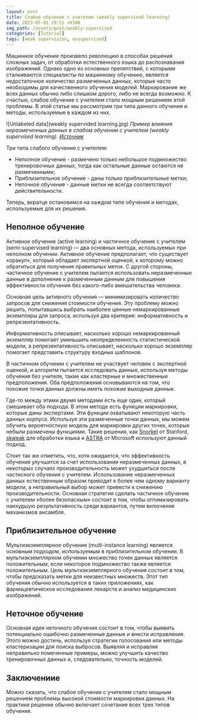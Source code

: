 ```yaml
---
layout: post
title: Слабое обучение с учителем (weakly supervised learning)
date: 2023-05-01 19:51 +0300
img_path: /assets/post/weakly-supervised
categories: [Tutorial]
tags: [weak supervision, unsupervised]
---
```


Машинное обучение произвело революцию в способах решения сложных задач, от обработки естественного языка до распознавания изображений.
Однако одно из основных препятствий, с которыми сталкиваются специалисты по машинному обучению,
является недостаточное количество размеченных данных, которые часто необходимы для качественного обучения моделей.
Маркирование же всех данных обычно либо слишком дорого, либо не всегда возможно.
К счастью, слабое обучение с учителем стало мощным решением этой проблемы.
В этой статье мы рассмотрим три типа данного обучения и методы, используемые в каждом из них.

![Unlabeled data](weakly supervided learning.jpg)
_Пример влияния неразмеченных данных в слабом обучении с учителем (weakly supervised learning). [Источник](https://en.wikipedia.org/wiki/Weak_supervision)_

Три типа слабого обучение с учителем:
* Неполное обучение - размечено только небольшое подмножество тренировочных данных, тогда как остальные данные остаются не размеченными;
* Приблизительное обучение - даны только приблизительные метки;
* Неточное обучение - данные метки не всегда соответствуют действительности.

Теперь, вкратце остановимся на каждом типе обучения и методах, используемые для их решения.

## Неполное обучение

Активное обучение (active learning) и частичное обучение с учителем (semi-supervised learning) — два основных метода,
используемых при неполном обучении. Активное обучение предполагает, что существует «оракул», который обладает экспертной оценкой,
к которому можно обратиться для получения правильных меток.
С другой стороны, частичное обучение с учителем пытается использовать неразмеченные данные в дополнение к размеченным данным
для повышения эффективности обучения без какого-либо вмешательства человека.

Основная цель активного обучения — минимизировать количество запросов для снижения стоимости обучения.
Эту проблему можно решить, попытавшись выбрать наиболее ценные немаркированные экземпляры для запроса,
используя два критерия: информативность и репрезентативность.

Информативность описывает, насколько хорошо немаркированный экземпляр помогает уменьшить неопределенность статистической модели,
а репрезентативность описывает, насколько хорошо экземпляр помогает представить структуру входных шаблонов.

В частичном обучении с учителем не участвует человек с экспертной оценкой, и алгоритм пытается исследовать данные,
используя методы обучения без учителя, такие как кластерные и множественные предположения.
Оба предположения основываются на том, что похожие точки данных должны иметь похожие выходные данные.

Где-то между этими двумя методами есть еще один, который смешивает оба подхода.
В этом методе есть функции маркировки, которые даны экспертами. Эти функции охватывают некоторую часть данных корпуса.
Используя эти размеченные точки данных, мы можем обучить вероятностную модель для маркировки других точек, которые небыли размечены функциями.
Такие решения, как [Snorkel](https://snorkel.ai/) от Stanford, [skweak](https://spacy.io/universe/project/skweak) для обработки языка и [ASTRA](https://github.com/microsoft/ASTRA) от Microsoft используют данный подход.

Стоит так же отметить, что, хотя ожидается, что эффективность обучения улучшится за счет использования неразмеченных данных,
в некоторых случаях производительность может ухудшиться после частисного обучения с учителем.
Использование неразмеченных данных естественным образом приводит к более чем одному варианту модели,
а неправильный выбор может привести к снижению производительности.
Основная стратегия сделать частичное обучение с учителем «более безопасным» состоит в том,
чтобы оптимизировать наихудшую результативность среди вариантов, путем включения механизмов ансамбля.

## Приблизительное обучение

Мультиэкземплярное обучение (multi-instance learning) является основным подходом, используемым в приблизительном обучении.
В мультиэкземплярном обучении множество точек данных является положительным, если некоторое подмножество также является положительным.
Цель мультиэкземплярного обучения состоит в том, чтобы предсказать метки для неизвестных множеств.
Этот тип обучения обычно используется в таких приложениях, как фармацевтическое исследование лекарств и анализ медицинских изображений.

## Неточное обучение

Основная идея неточного обучения состоит в том, чтобы выявить потенциально ошибочно размеченные данные и внести исправления.
Этого можно достичь, используя стратегии голосования или методы кластеризации для поиска выбросов.
Выявляя и исправляя неправильно помеченные примеры, можно улучшить качество тренировочных данных и, следовательно, точность моделей.

## Заключениие
Можно сказать, что слабое обучение с учителем стало мощным решением проблемы высокой стоимости маркировки данных.
На практике решение обычно включает сочетание всех трех типов обучения.
